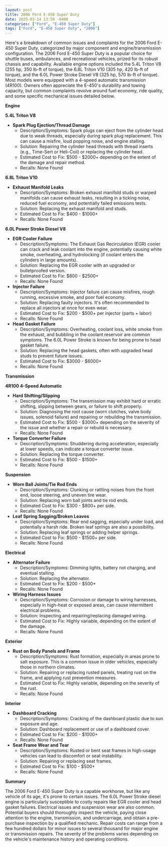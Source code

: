 ```yaml
---
layout: post
title: 2006 Ford E-450 Super Duty
date: 2025-03-14 13:59 -0400
categories: ["Ford", "E-450 Super Duty"]
tags: ["Ford", "E-450 Super Duty", "2006"]
---
```

Here's a breakdown of common issues and complaints for the 2006 Ford E-450 Super Duty, categorized by major component and engine/transmission configuration. The 2006 Ford E-450 Super Duty is a popular choice for shuttle buses, ambulances, and recreational vehicles, prized for its robust chassis and capability. Available engine options included the 5.4L Triton V8 (255 hp, 350 lb-ft of torque), the 6.8L Triton V10 (305 hp, 420 lb-ft of torque), and the 6.0L Power Stroke Diesel V8 (325 hp, 570 lb-ft of torque). Most models were equipped with a 4-speed automatic transmission (4R100). Owners often appreciate the E-450's durability and towing capacity, but common complaints revolve around fuel economy, ride quality, and some specific mechanical issues detailed below.

**Engine**

**5.4L Triton V8**

*   **Spark Plug Ejection/Thread Damage**
    *   Description/Symptoms: Spark plugs can eject from the cylinder head due to weak threads, especially during spark plug replacement. This can cause a misfire, loud popping noise, and engine stalling.
    *   Solution: Repairing the cylinder head threads with thread inserts (e.g., Time-Sert or Heli-Coil) or replacing the cylinder head.
    *   Estimated Cost to Fix: $500 - $2000+ depending on the extent of the damage and repair method.
    * Recalls: None Found

**6.8L Triton V10**

*   **Exhaust Manifold Leaks**
    *   Description/Symptoms: Broken exhaust manifold studs or warped manifolds can cause exhaust leaks, resulting in a ticking noise, reduced fuel economy, and potentially failed emissions tests.
    *   Solution: Replacing the exhaust manifold and studs.
    *   Estimated Cost to Fix: $400 - $1000+
    * Recalls: None Found

**6.0L Power Stroke Diesel V8**

*   **EGR Cooler Failure**
    *   Description/Symptoms: The Exhaust Gas Recirculation (EGR) cooler can crack and leak coolant into the engine, potentially causing white smoke, overheating, and hydrolocking (if coolant enters the cylinders in large amounts).
    *   Solution: Replacing the EGR cooler with an upgraded or bulletproofed version.
    *   Estimated Cost to Fix: $800 - $2500+
    * Recalls: None Found
*   **Injector Failure**
    *   Description/Symptoms: Injector failure can cause misfires, rough running, excessive smoke, and poor fuel economy.
    *   Solution: Replacing faulty injectors. It's often recommended to replace all injectors at once for even wear.
    *   Estimated Cost to Fix: $200 - $500+ per injector (parts + labor)
    * Recalls: None Found
*   **Head Gasket Failure**
    *   Description/Symptoms: Overheating, coolant loss, white smoke from the exhaust, and bubbling in the coolant reservoir are common symptoms.  The 6.0L Power Stroke is known for being prone to head gasket failure.
    *   Solution: Replacing the head gaskets, often with upgraded head studs to prevent future issues.
    *   Estimated Cost to Fix: $3000 - $6000+
    * Recalls: None Found

**Transmission**

**4R100 4-Speed Automatic**

*   **Hard Shifting/Slipping**
    *   Description/Symptoms: The transmission may exhibit hard or erratic shifting, slipping between gears, or failure to shift properly.
    *   Solution: Diagnosing the root cause (worn clutches, valve body issues, solenoid failure) and repairing or rebuilding the transmission.
    *   Estimated Cost to Fix: $500 - $3000+ depending on the severity of the issue and whether a repair or rebuild is necessary.
    * Recalls: None Found
*   **Torque Converter Failure**
    *   Description/Symptoms: Shuddering during acceleration, especially at lower speeds, can indicate a torque converter issue.
    *   Solution: Replacing the torque converter.
    *   Estimated Cost to Fix: $500 - $1500+
    * Recalls: None Found

**Suspension**

*   **Worn Ball Joints/Tie Rod Ends**
    *   Description/Symptoms: Clunking or rattling noises from the front end, loose steering, and uneven tire wear.
    *   Solution: Replacing worn ball joints and tie rod ends.
    *   Estimated Cost to Fix: $300 - $800+ per side.
    * Recalls: None Found
*   **Leaf Spring Sagging/Broken Leaves**
    *   Description/Symptoms: Rear end sagging, especially under load, and potentially a harsh ride. Broken leaf springs are also a possibility.
    *   Solution: Replacing leaf springs or adding helper springs.
    *   Estimated Cost to Fix: $500 - $1500+ per side.
    * Recalls: None Found

**Electrical**

*   **Alternator Failure**
    *   Description/Symptoms: Dimming lights, battery not charging, and eventual stalling.
    *   Solution: Replacing the alternator.
    *   Estimated Cost to Fix: $200 - $500+
    * Recalls: None Found
*   **Wiring Harness Issues**
    *   Description/Symptoms: Corrosion or damage to wiring harnesses, especially in high-heat or exposed areas, can cause intermittent electrical problems.
    *   Solution: Inspecting and repairing/replacing damaged wiring.
    *   Estimated Cost to Fix: Highly variable, depending on the extent of the damage.
    * Recalls: None Found

**Exterior**

*   **Rust on Body Panels and Frame**
    *   Description/Symptoms: Rust formation, especially in areas prone to salt exposure. This is a common issue in older vehicles, especially those in northern climates.
    *   Solution: Repairing or replacing rusted panels, treating rust on the frame, and applying rust prevention measures.
    *   Estimated Cost to Fix: Highly variable, depending on the severity of the rust.
    * Recalls: None Found

**Interior**

*   **Dashboard Cracking**
    *   Description/Symptoms: Cracking of the dashboard plastic due to sun exposure and age.
    *   Solution: Dashboard replacement or use of a dashboard cover.
    *   Estimated Cost to Fix: $200 - $1000+
    * Recalls: None Found
*   **Seat Frame Wear and Tear**
    *   Description/Symptoms: Rusted or bent seat frames in high-usage vehicles can lead to discomfort or seat instability.
    *   Solution: Repairing or replacing seat frames.
    *   Estimated Cost to Fix: $100 - $500+
    * Recalls: None Found

**Summary**

The 2006 Ford E-450 Super Duty is a capable workhorse, but like any vehicle of its age, it's prone to certain issues. The 6.0L Power Stroke diesel engine is particularly susceptible to costly repairs like EGR cooler and head gasket failures. Electrical issues and suspension wear are also common. Potential buyers should thoroughly inspect the vehicle, paying close attention to the engine, transmission, and undercarriage, and obtain a pre-purchase inspection by a qualified mechanic. Repair costs can range from a few hundred dollars for minor issues to several thousand for major engine or transmission repairs. The severity of the problems varies depending on the vehicle's maintenance history and operating conditions.

